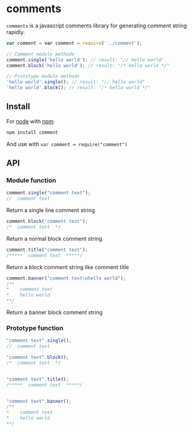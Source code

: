 comments
========

`comments` is a javascript comments library for generating comment string rapidly.

```javascript
var comment = var comment = require('../comment');

// Comment module methods
comment.single('hello world'); // result: "// hello world"
comment.block('hello world'); // result: "/* hello world */"

// Prototype module methods
'hello world'.single(); // result: "// hello world"
'hello world'.block(); // result: "/* hello world */"

```
## Install
For [node](http://nodejs.org) with [npm](http://npmjs.org):

```bash
npm install comment
```

And use with `var comment = require("comment")`

## API

### Module function

```javascript
comment.single("comment text");
//  comment text
```
Return a single line comment string

```javascript
comment.block("comment text");
/*  comment text  */
```
Return a normal block comment string

```javascript
comment.title("comment text");
/*****  comment text  *****/
```
Return a block comment string like comment title

```javascript
comment.banner("comment text\nhello world");
/**
*    comment text
*    hello world
**/
```
Return a banner block comment string

### Prototype function

```javascript
"comment text".single();
//  comment text

"comment text".block();
/*  comment text  */


"comment text".title();
/*****  comment text  *****/


"comment text".banner();
/**
*    comment text
*    hello world
**/

```


